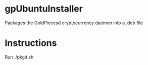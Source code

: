 # gpUbuntuInstaller
Packages the GoldPiecesd cryptocurrency daemon into a .deb file

# Instructions
Run ./pkgit.sh

